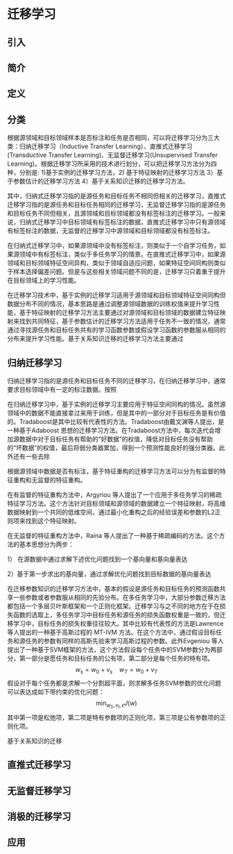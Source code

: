 # 迁移学习

## 引入



## 简介



## 定义

## 分类

根据源领域和目标领域样本是否标注和任务是否相同，可以将迁移学习分为三大类：归纳迁移学习（Inductive Transfer Learning）、直推式迁移学习(Transductive Transfer Learning)、无监督迁移学习(Unsupervised Transfer Learning)。根据迁移学习所采用的技术进行划分，可以把迁移学习方法分为四种，分别是: 1)基于实例的迁移学习方法，2) 基于特征映射的迁移学习方法 3）基于参数估计的迁移学习方法 4）基于关系知识迁移的迁移学习方法。

其中，归纳式迁移学习指的是源任务和目标任务不相同但相关的迁移学习，直推式迁移学习指的是源任务和目标任务相同的迁移学习，无监督迁移学习指的是源任务和目标任务不同但相关，且源领域和目标领域都没有标签标注的迁移学习。一般来说，归纳式迁移学习中目标领域有标签标注的数据，直推式迁移学习中只有源领域有标签标注的数据，无监督的迁移学习中源领域和目标领域都没有标签标注。

在归纳式迁移学习中，如果源领域中没有标签标注，则类似于一个自学习任务，如果源领域中有标签标注，类似于多任务学习的情景。在直推式迁移学习中，如果源领域和目标领域特征空间异构，类似于领域自适应问题，如果特征空间同构则类似于样本选择偏差问题。但是与这些相关领域问题不同的是，迁移学习只着重于提升在目标领域上的学习性能。

在迁移学习技术中，基于实例的迁移学习适用于源领域和目标领域特征空间同构但数据分布不同的情况，基本思路是通过调整源领域数据的训练权值来提升学习性能，基于特征映射的迁移学习方法主要通过对源领域和目标领域的数据建立特征映射来找到共同特征，基于参数估计的迁移学习方法适用于任务不一致的情况，通常通过寻找源任务和目标任务共有的学习函数参数或假设学习函数的参数服从相同的分布来提升学习性能。基于关系知识迁移的迁移学习方法主要通过



## 归纳迁移学习

归纳迁移学习指的是源任务和目标任务不同的迁移学习，在归纳迁移学习中，通常要求目标领域中有一定的标注数据。按照

在归纳迁移学习中，基于实例的迁移学习主要应用于特征空间同构的情况。虽然源领域中的数据不能直接拿过来用于训练，但是其中的一部分对于目标任务是有价值的。Tradaboost是其中比较有代表性的方法。Tradaboost由戴文渊等人提出，是一种基于Adaboost 思想的迁移学习方法。在Tradaboost方法中，每次迭代会增加源数据中对于目标任务有帮助的“好数据”的权值，降低对目标任务没有帮助的“坏数据”的权值，最后将弱分类器累加，得到一个预测性能良好的强分类器。此外还有一些去除

根据源领域中数据是否有标注，基于特征重构的迁移学习方法可以分为有监督的特征重构和无监督的特征重构。

在有监督的特征重构方法中，Argyriou 等人提出了一个应用于多任务学习的稀疏特征学习方法。这个方法针对目标领域和源领域的数据建立一个特征映射，将高维数据映射到一个共同的低维空间，通过最小化重构之后的经验误差和参数的L2正则项来找到这个特征映射。

在无监督的特征重构方法中，Raina 等人提出了一种基于稀疏编码的方法。这个方法的基本思想分为两步：

1） 在源数据中通过求解下述优化问题找到一个基向量和基向量表达

2）基于第一步求出的基向量，通过求解优化问题找到目标数据的基向量表达

在迁移参数知识的迁移学习方法中，基本的假设是源任务和目标任务的预测函数共享一些参数或者参数服从相同的先验分布。在多任务学习中，大部分参数迁移方法都包括一个多层贝叶斯框架和一个正则化框架。迁移学习与之不同的地方在于在损失函数的选取上，多任务学习中目标任务和源任务的损失函数权重是一致的，但迁移学习中，目标任务的损失权重往往较大。其中比较有代表性的方法是Lawrence 等人提出的一种基于高斯过程的 MT-IVM 方法。在这个方法中，通过假设目标任务和源任务的参数有同样的高斯先验来学习高斯过程的参数。此外Evgeniou 等人提出了一种基于SVM框架的方法，这个方法假设每个任务中的SVM参数分为两部分，第一部分是愿任务和目标任务的公有项，第二部分是每个任务的特有项。
$$
w_s=w_0+v_s ~~~~w_T = w_0+v_T 
$$
假设对于每个任务都是求解一个分割超平面，则求解多任务SVM参数的优化问题可以表达成如下带约束的优化问题：
$$
\min_{w_0,v_t,\epsilon} J(w)
$$
其中第一项是松弛项，第二项是特有参数项的正则化项，第三项是公有参数项的正则化项。



基于关系知识的迁移



## 直推式迁移学习



## 无监督迁移学习

## 消极的迁移学习

## 应用

